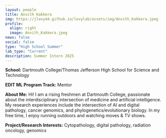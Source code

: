 ```yaml
---
layout: people
title: Anvith Kakkera
img: https://jlevy44.github.io/levylab/assets/img/Anvith_Kakkera.jpeg
profile:
  align: right
  image: Anvith_Kakkera.jpeg
news: false
social: false
type: "High School Summer"
lab_type: "Current"
description: Summer Intern 2025
---
```


**School:** Dartmouth College/Thomas Jefferson High School for Science and Technology

**EDIT ML Program Track:**
Mentor

**About Me:**
Hi! I am a rising freshmen at Dartmouth College, passionate about the interdisciplinary intersection of medicine and artificial intelligence. My research experiences include the intersection of AI and digital pathology, cancer genomics, and phylogenetics/evolutionary biology. In my free time, I enjoy running outdoors and watching moves & TV shows.

**Project/Research Interests:**
Cytopathology, digital pathology, radiation oncology, genomics
    